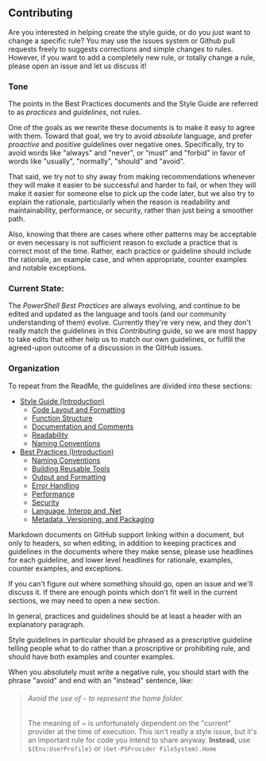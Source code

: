 ## Contributing

Are you interested in helping create the style guide, or do you just want to change a specific rule? You may use the issues system or Github pull requests freely to suggests corrections and simple changes to rules. However, if you want to add a completely new rule, or totally change a rule, please open an issue and let us discuss it!

### Tone

The points in the Best Practices documents and the Style Guide are referred to as _practices_ and _guidelines_, not rules. 

One of the goals as we rewrite these documents is to make it easy to agree with them. Toward that goal, we try to avoid _absolute_ language, and prefer _proactive_ and _positive_ guidelines over negative ones. Specifically, try to avoid words like "always" and "never", or "must" and "forbid" in favor of words like "usually", "normally", "should" and "avoid".

That said, we try not to shy away from making recommendations whenever they will make it easier to be successful and harder to fail, or when they will make it easier for someone else to pick up the code later, but we also try to explain the rationale, particularly when the reason is readability and maintainability, performance, or security, rather than just being a smoother path.  

Also, knowing that there are cases where other patterns may be acceptable or even necessary is not sufficient reason to exclude a practice that is correct most of the time. Rather, each practice or guideline should include the rationale, an example case, and when appropriate, counter examples and notable exceptions.

### Current State:

The *PowerShell Best Practices* are always evolving, and continue to be edited and updated as the language and tools (and our community understanding of them) evolve. Currently they're very new, and they don't really match the guidelines in this _Contributing_ guide, so we are most happy to take edits that either help us to match our own guidelines, or fulfill the agreed-upon outcome of a discussion in the GitHub issues.

### Organization

To repeat from the ReadMe, the guidelines are divided into these sections:

* [Style Guide (Introduction)](Style%20Guide/Introduction.md)
  * [Code Layout and Formatting](Style%20Guide/Code%20Layout%20and%20Formatting.md)
  * [Function Structure](Style%20Guide/Function%20Structure.md)
  * [Documentation and Comments](Style%20Guide/Documentation%20and%20Comments.md)
  * [Readability](Style%20Guide/Readability.md)
  * [Naming Conventions](Style%20Guide/Naming%20Conventions.md)
* [Best Practices (Introduction)](Best%20Practices/Introduction.md)
  * [Naming Conventions](Best%20Practices/Naming%20Conventions.md)
  * [Building Reusable Tools](Best%20Practices/Building%20Reusable%20Tools.md)
  * [Output and Formatting](Best%20Practices/Output%20and%20Formatting.md)
  * [Error Handling](Best%20Practices/Error%20Handling.md)
  * [Performance](Best%20Practices/Performance.md)
  * [Security](Best%20Practices/Security.md)
  * [Language, Interop and .Net](Best%20Practices/Language%2C%20Interop%20and%20.Net.md)
  * [Metadata, Versioning, and Packaging](Best%20Practices/Metadata%2C%20Versioning%2C%20and%20Packaging.md)

Markdown documents on GitHub support linking within a document, but only to headers, so when editing, in addition to keeping practices and guidelines in the documents where they make sense, please use headlines for each guideline, and lower level headlines for rationale, examples, counter examples, and exceptions.

If you can't figure out where something should go, open an issue and we'll discuss it. If there are enough points which don't fit well in the current sections, we may need to open a new section.

In general, practices and guidelines should be at least a header with an explanatory paragraph. 

Style guidelines in particular should be phrased as a prescriptive guideline telling people what to do rather than a proscriptive or prohibiting rule, and should have both examples and counter examples. 

When you absolutely must write a negative rule, you should start with the phrase "avoid" and end with an "instead" sentence, like:
> ###### Avoid the use of `~` to represent the home folder.
> The meaning of ~ is unfortunately dependent on the "current" provider at the time of execution. This isn't really a style issue, but it's an important rule for code you intend to share anyway. **Instead**, use `${Env:UserProfile}` or `(Get-PSProvider FileSystem).Home`
